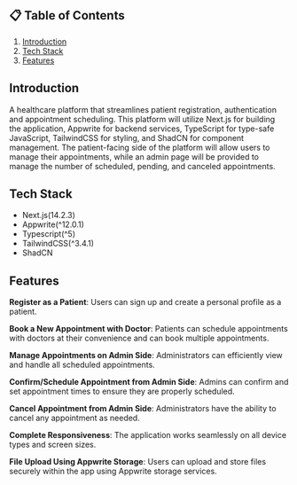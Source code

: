 ## 📋 <a name="table">Table of Contents</a>

1. [Introduction](#introduction)
2. [Tech Stack](#tech-stack)
3. [Features](#features)

## <a name="introduction">Introduction</a>

A healthcare platform that streamlines patient registration, authentication and appointment scheduling. This platform will utilize Next.js for building the application, Appwrite for backend services, TypeScript for type-safe JavaScript, TailwindCSS for styling, and ShadCN for component management. The patient-facing side of the platform will allow users to manage their appointments, while an admin page will be provided to manage the number of scheduled, pending, and canceled appointments.

## <a name="tech-stack">Tech Stack</a>

- Next.js(14.2.3)
- Appwrite(^12.0.1)
- Typescript(^5)
- TailwindCSS(^3.4.1)
- ShadCN

## <a name="features">Features</a>

**Register as a Patient**: Users can sign up and create a personal profile as a patient.

**Book a New Appointment with Doctor**: Patients can schedule appointments with doctors at their convenience and can book multiple appointments.

**Manage Appointments on Admin Side**: Administrators can efficiently view and handle all scheduled appointments.

**Confirm/Schedule Appointment from Admin Side**: Admins can confirm and set appointment times to ensure they are properly scheduled.

**Cancel Appointment from Admin Side**: Administrators have the ability to cancel any appointment as needed.

**Complete Responsiveness**: The application works seamlessly on all device types and screen sizes.

**File Upload Using Appwrite Storage**: Users can upload and store files securely within the app using Appwrite storage services.
